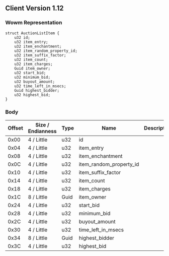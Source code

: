 ## Client Version 1.12

### Wowm Representation
```rust,ignore
struct AuctionListItem {
    u32 id;    
    u32 item_entry;    
    u32 item_enchantment;    
    u32 item_random_property_id;    
    u32 item_suffix_factor;    
    u32 item_count;    
    u32 item_charges;    
    Guid item_owner;    
    u32 start_bid;    
    u32 minimum_bid;    
    u32 buyout_amount;    
    u32 time_left_in_msecs;    
    Guid highest_bidder;    
    u32 highest_bid;    
}

```
### Body
| Offset | Size / Endianness | Type | Name | Description |
| ------ | ----------------- | ---- | ---- | ----------- |
| 0x00 | 4 / Little | u32 | id |  |
| 0x04 | 4 / Little | u32 | item_entry |  |
| 0x08 | 4 / Little | u32 | item_enchantment |  |
| 0x0C | 4 / Little | u32 | item_random_property_id |  |
| 0x10 | 4 / Little | u32 | item_suffix_factor |  |
| 0x14 | 4 / Little | u32 | item_count |  |
| 0x18 | 4 / Little | u32 | item_charges |  |
| 0x1C | 8 / Little | Guid | item_owner |  |
| 0x24 | 4 / Little | u32 | start_bid |  |
| 0x28 | 4 / Little | u32 | minimum_bid |  |
| 0x2C | 4 / Little | u32 | buyout_amount |  |
| 0x30 | 4 / Little | u32 | time_left_in_msecs |  |
| 0x34 | 8 / Little | Guid | highest_bidder |  |
| 0x3C | 4 / Little | u32 | highest_bid |  |
